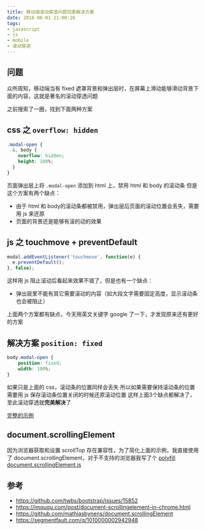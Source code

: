 ```yaml
---
title: 移动端滚动穿透问题完美解决方案
date: 2016-06-01 21:08:26
tags:
- javascript
- js
- mobile
- 滚动穿透
---
```


## 问题
众所周知，移动端当有 fixed 遮罩背景和弹出层时，在屏幕上滑动能够滑动背景下面的内容，这就是著名的滚动穿透问题

之前搜索了一圈，找到下面两种方案
<!-- more -->
## css 之 `overflow: hidden`
```scss
.modal-open {
  &, body {
    overflow: hidden;
    height: 100%;
  }
}
```
页面弹出层上将 `.modal-open` 添加到 html 上，禁用 html 和 body 的滚动条
但是这个方案有两个缺点：
 * 由于 html 和 body的滚动条都被禁用，弹出层后页面的滚动位置会丢失，需要用 js 来还原
 * 页面的背景还是能够有滚的动的效果

## js 之 touchmove + preventDefault
```js
modal.addEventListener('touchmove', function(e) {
  e.preventDefault();
}, false);
```
这样用 js 阻止滚动后看起来效果不错了，但是也有一个缺点：
* 弹出层里不能有其它需要滚动的内容（如大段文字需要固定高度，显示滚动条也会被阻止）

上面两个方案都有缺点，今天用英文关键字 google 了一下，才发现原来还有更好的方案
## 解决方案 `position: fixed`
```css
body.modal-open {
    position: fixed;
    width: 100%;
}
```
如果只是上面的 css，滚动条的位置同样会丢失
所以如果需要保持滚动条的位置需要用 js 保存滚动条位置关闭的时候还原滚动位置
这样上面3个缺点都解决了，至此滚动穿透就**完美解决**了

[完整的示例](/demo/modal-scroll.html)

## document.scrollingElement
因为浏览器获取和设置 scrollTop 存在兼容性，为了简化上面的示例，我直接使用了 document.scrollingElement，对于不支持的浏览器我写了个 [polyfill document.scrollingElement.js](/demo/polyfills/document.scrollingElement.js)

## 参考
* https://github.com/twbs/bootstrap/issues/15852
* https://imququ.com/post/document-scrollingelement-in-chrome.html
* https://github.com/mathiasbynens/document.scrollingElement
* https://segmentfault.com/q/1010000002942948

